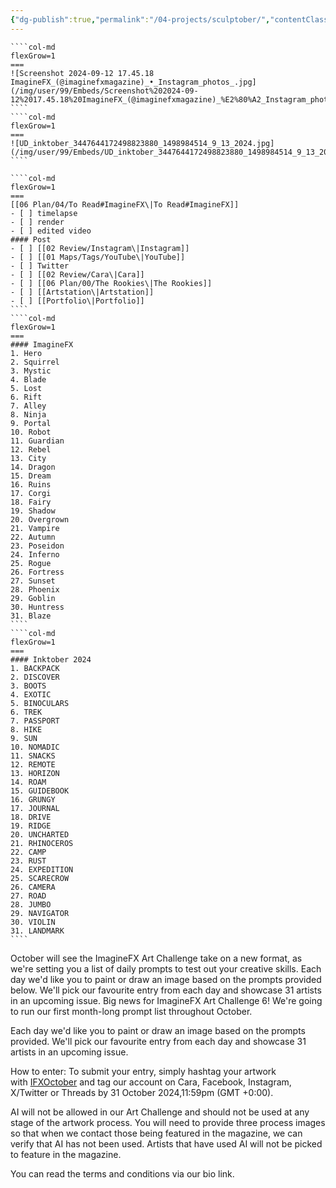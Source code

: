 ```yaml
---
{"dg-publish":true,"permalink":"/04-projects/sculptober/","contentClasses":"daily Wednesday page-purple card","tags":["project"],"noteIcon":"","created":"2025-01-21T01:20:16.849+10:00","updated":"2025-01-31T13:49:07.896+10:00"}
---
```


`````col
````col-md
flexGrow=1
===
![Screenshot 2024-09-12 17.45.18 ImagineFX_(@imaginefxmagazine)_•_Instagram_photos_.jpg](/img/user/99/Embeds/Screenshot%202024-09-12%2017.45.18%20ImagineFX_(@imaginefxmagazine)_%E2%80%A2_Instagram_photos_.jpg)
````
````col-md
flexGrow=1
===
![UD_inktober_3447644172498823880_1498984514_9_13_2024.jpg](/img/user/99/Embeds/UD_inktober_3447644172498823880_1498984514_9_13_2024.jpg)
````
`````

`````col
````col-md
flexGrow=1
===
[[06 Plan/04/To Read#ImagineFX\|To Read#ImagineFX]]
- [ ] timelapse
- [ ] render
- [ ] edited video
#### Post
- [ ] [[02 Review/Instagram\|Instagram]]
- [ ] [[01 Maps/Tags/YouTube\|YouTube]]
- [ ] Twitter
- [ ] [[02 Review/Cara\|Cara]]
- [ ] [[06 Plan/00/The Rookies\|The Rookies]]
- [ ] [[Artstation\|Artstation]]
- [ ] [[Portfolio\|Portfolio]]
````
````col-md
flexGrow=1
===
#### ImagineFX
1. Hero
2. Squirrel
3. Mystic
4. Blade
5. Lost
6. Rift
7. Alley
8. Ninja
9. Portal
10. Robot
11. Guardian
12. Rebel
13. City
14. Dragon
15. Dream
16. Ruins
17. Corgi
18. Fairy
19. Shadow
20. Overgrown
21. Vampire
22. Autumn
23. Poseidon
24. Inferno
25. Rogue
26. Fortress
27. Sunset
28. Phoenix
29. Goblin
30. Huntress
31. Blaze
````
````col-md
flexGrow=1
===
#### Inktober 2024
1. BACKPACK
2. DISCOVER
3. BOOTS
4. EXOTIC
5. BINOCULARS
6. TREK
7. PASSPORT
8. HIKE
9. SUN
10. NOMADIC
11. SNACKS
12. REMOTE
13. HORIZON
14. ROAM
15. GUIDEBOOK
16. GRUNGY
17. JOURNAL
18. DRIVE
19. RIDGE
20. UNCHARTED
21. RHINOCEROS
22. CAMP
23. RUST
24. EXPEDITION
25. SCARECROW
26. CAMERA
27. ROAD
28. JUMBO
29. NAVIGATOR
30. VIOLIN
31. LANDMARK
````
`````
October will see the ImagineFX Art Challenge take on a new format, as we're setting you a list of daily prompts to test out your creative skills.
Each day we'd like you to paint or draw an image based on the prompts provided below. We'll pick our favourite entry from each day and showcase 31 artists in an upcoming issue.
Big news for ImagineFX Art Challenge 6! We're going to run our first month-long prompt list throughout October.  
  
Each day we'd like you to paint or draw an image based on the prompts provided. We'll pick our favourite entry from each day and showcase 31 artists in an upcoming issue.  
  
How to enter: To submit your entry, simply hashtag your artwork with [IFXOctober](https://www.instagram.com/explore/tags/ifxoctober/?hl=en) and tag our account on Cara, Facebook, Instagram, X/Twitter or Threads by 31 October 2024,11:59pm (GMT +0:00).  
  
AI will not be allowed in our Art Challenge and should not be used at any stage of the artwork process. You will need to provide three process images so that when we contact those being featured in the magazine, we can verify that AI has not been used. Artists that have used AI will not be picked to feature in the magazine.  
  
You can read the terms and conditions via our bio link.